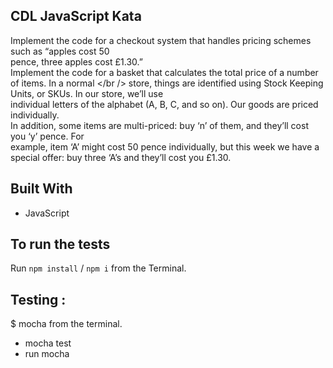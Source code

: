 ## CDL JavaScript Kata

Implement the code for a checkout system that handles pricing schemes such as “apples cost 50 <br/>pence, three apples cost £1.30.” <br/>
Implement the code for a basket that calculates the total price of a number of items. In a normal </br />
store, things are identified using Stock Keeping Units, or SKUs. In our store, we’ll use <br/>individual letters of the alphabet (A, B, C, and so on). Our goods are priced individually.
<br/>
In addition, some items are multi-priced: buy ‘n’ of them, and they’ll cost you ‘y’ pence. For <br/>
example, item ‘A’ might cost 50 pence individually, but this week we have a special offer: buy three ‘A’s and they’ll cost you £1.30.

## Built With

- JavaScript

## To run the tests

Run `npm install` / `npm i` from the Terminal.

## Testing :

$ mocha from the terminal.

- mocha test
- run mocha
